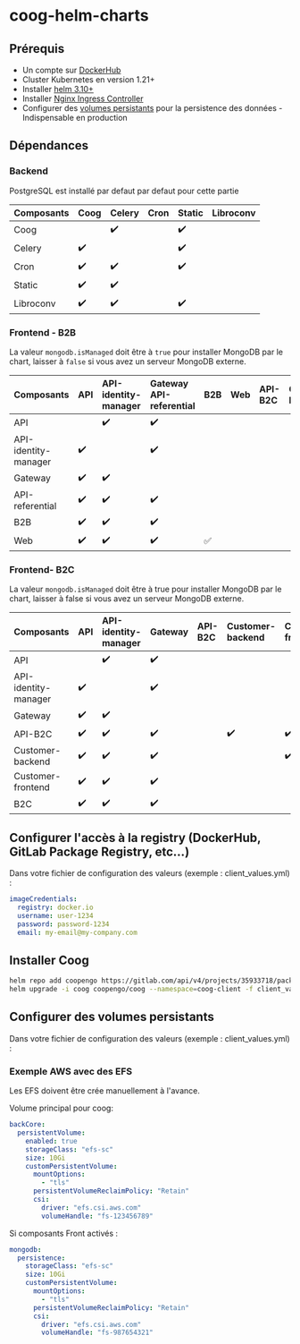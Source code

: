 # coog-helm-charts
## Prérequis

- Un compte sur [DockerHub](https://hub.docker.com/)
- Cluster Kubernetes en version 1.21+
- Installer [helm 3.10+](https://helm.sh/)
- Installer [Nginx Ingress Controller](https://kubernetes.github.io/ingress-nginx/deploy/)
- Configurer des [volumes persistants](https://kubernetes.io/fr/docs/concepts/storage/persistent-volumes/) pour la persistence des données - Indispensable en production

## Dépendances
### Backend

PostgreSQL est installé par defaut par defaut pour cette partie

| Composants | Coog               | Celery             | Cron               | Static             | Libroconv |
| :--------- | :----------------- | :----------------- | :----------------- | :----------------- | :-------- |
| Coog       |                    | :heavy_check_mark: |                    | :heavy_check_mark: |           |
| Celery     | :heavy_check_mark: |                    |                    | :heavy_check_mark: |           |
| Cron       | :heavy_check_mark: | :heavy_check_mark: |                    | :heavy_check_mark: |           |
| Static     | :heavy_check_mark: | :heavy_check_mark: |                    |                    |           |
| Libroconv  | :heavy_check_mark: | :heavy_check_mark: |                    | :heavy_check_mark: |           |

### Frontend - B2B

La valeur `mongodb.isManaged` doit être à `true` pour installer MongoDB par le chart, laisser à `false` si vous avez un serveur MongoDB externe.

| Composants           | API                | API-identity-manager | Gateway API-referential | B2B                | Web | API-B2C | Customer-backend | Customer-frontend | B2C |
| :------------------- | :----------------- | :------------------- | :---------------------- | :----------------- | :-- | :------ | :--------------- | :---------------- | :-- |
| API                  |                    | :heavy_check_mark:   | :heavy_check_mark:      |                    |     |         |                  |                   |     |
| API-identity-manager | :heavy_check_mark: |                      | :heavy_check_mark:      |                    |     |         |                  |                   |     |
| Gateway              | :heavy_check_mark: | :heavy_check_mark:   |                         |                    |     |         |                  |                   |     |
| API-referential      | :heavy_check_mark: | :heavy_check_mark:   | :heavy_check_mark:      |                    |     |         |                  |                   |     |
| B2B                  | :heavy_check_mark: | :heavy_check_mark:   | :heavy_check_mark:      |                    |     |         |                  |                   |     |
| Web                  | :heavy_check_mark: | :heavy_check_mark:   | :heavy_check_mark:      | :white_check_mark: |     |         |                  |                   |     |

### Frontend- B2C

La valeur `mongodb.isManaged` doit être à true pour installer MongoDB par le chart, laisser à false si vous avez un serveur MongoDB externe.

| Composants           | API                | API-identity-manager | Gateway            | API-B2C | Customer-backend   | Customer-frontend  | B2C |
| :------------------- | :----------------- | :------------------- | :----------------- | :------ | :----------------- | :----------------- | :-- |
| API                  |                    | :heavy_check_mark:   | :heavy_check_mark: |         |                    |                    |     |
| API-identity-manager | :heavy_check_mark: |                      | :heavy_check_mark: |         |                    |                    |     |
| Gateway              | :heavy_check_mark: | :heavy_check_mark:   |                    |         |                    |                    |     |
| API-B2C              | :heavy_check_mark: | :heavy_check_mark:   | :heavy_check_mark: |         | :heavy_check_mark: | :heavy_check_mark: |     |
| Customer-backend     | :heavy_check_mark: | :heavy_check_mark:   | :heavy_check_mark: |         |                    | :heavy_check_mark: |     |
| Customer-frontend    | :heavy_check_mark: | :heavy_check_mark:   | :heavy_check_mark: |         |                    |                    |     |
| B2C                  | :heavy_check_mark: | :heavy_check_mark:   | :heavy_check_mark: |         |                    |                    |     |

## Configurer l'accès à la registry (DockerHub, GitLab Package Registry, etc...)

Dans votre fichier de configuration des valeurs (exemple : client_values.yml) :

```yaml
imageCredentials:
  registry: docker.io
  username: user-1234
  password: password-1234
  email: my-email@my-company.com
```

## Installer Coog

```bash
helm repo add coopengo https://gitlab.com/api/v4/projects/35933718/packages/helm/stable
helm upgrade -i coog coopengo/coog --namespace=coog-client -f client_values.yml
```
## Configurer des volumes persistants

Dans votre fichier de configuration des valeurs (exemple : client_values.yml) :

### Exemple AWS avec des EFS

Les EFS doivent être crée manuellement à l'avance.

Volume principal pour coog:
```yaml
backCore:
  persistentVolume:
    enabled: true
    storageClass: "efs-sc"
    size: 10Gi
    customPersistentVolume:
      mountOptions:
        - "tls"
      persistentVolumeReclaimPolicy: "Retain"
      csi:
        driver: "efs.csi.aws.com"
        volumeHandle: "fs-123456789"
```

Si composants Front activés :
```yaml
mongodb:
  persistence:
    storageClass: "efs-sc"
    size: 10Gi
    customPersistentVolume:
      mountOptions:
        - "tls"
      persistentVolumeReclaimPolicy: "Retain"
      csi:
        driver: "efs.csi.aws.com"
        volumeHandle: "fs-987654321"
```
